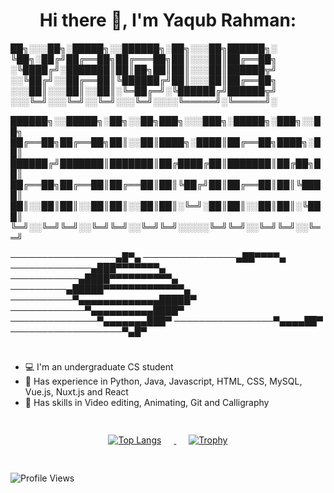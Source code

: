 <h1 align="center">
  <strong>Hi there 👋, I'm Yaqub Rahman:</strong>
</h1>

██╗░░░██╗░█████╗░░██████╗░██╗░░░██╗██████╗░
╚██╗░██╔╝██╔══██╗██╔═══██╗██║░░░██║██╔══██╗
░╚████╔╝░███████║██║██╗██║██║░░░██║██████╦╝
░░╚██╔╝░░██╔══██║╚██████╔╝██║░░░██║██╔══██╗           
░░░██║░░░██║░░██║░╚═██╔═╝░╚██████╔╝██████╦╝
░░░╚═╝░░░╚═╝░░╚═╝░░░╚═╝░░░░╚═════╝░╚═════╝░

██████╗░░█████╗░██╗░░██╗███╗░░░███╗░█████╗░███╗░░██╗
██╔══██╗██╔══██╗██║░░██║████╗░████║██╔══██╗████╗░██║
██████╔╝███████║███████║██╔████╔██║███████║██╔██╗██║
██╔══██╗██╔══██║██╔══██║██║╚██╔╝██║██╔══██║██║╚████║
██║░░██║██║░░██║██║░░██║██║░╚═╝░██║██║░░██║██║░╚███║
╚═╝░░╚═╝╚═╝░░╚═╝╚═╝░░╚═╝╚═╝░░░░░╚═╝╚═╝░░╚═╝╚═╝░░╚══╝ 

─────────────────▄█▀▄
───────────────▄██▀▀▀▀▄
─────────────▄███▀▀▀▀▀▀▀▄
───────────▄████▀▀▀▀▀▀▀▀▀▀▄
─────────▄█████▀▀▀▀▀▀▀▀▀▀▀▀▀▄ 
──────────▀▄▄▄▄▄▄▄▄▄▄▄▄▄█████▀
────────────▀▄▄▄▄▄▄▄▄▄▄████▀
──────────────▀▄▄▄▄▄▄▄███▀
────────────────▀▄▄▄▄██▀
──────────────────▀▄█▀


# 
 - 💻 I'm an undergraduate CS student 
 - 📜 Has experience in Python, Java, Javascript, HTML, CSS, MySQL, Vue.js, Nuxt.js and React 
 - 🔨 Has skills in Video editing, Animating, Git and Calligraphy
#
<div align="center" style="padding: 4px;">
  <a href="https://github.com/anuraghazra/github-readme-stats">
    <img src="https://github-readme-stats.vercel.app/api/top-langs/?username=YaqubRahman&layout=compact" alt="Top Langs" style="margin-right: 20px;">
  </a>
  <a href="https://github.com/ryo-ma/github-profile-trophy">
    <img src="https://github-profile-trophy.vercel.app/?username=YaqubRahman&theme=darkhub&no-bg=true&column=3&row=2&exclude=Stars,Issues,PullRequest" alt="Trophy" style="margin-left: 20px;">
  </a>
</div>



#
![Profile Views](https://komarev.com/ghpvc/?username=YaqubRahman&color=blue)





